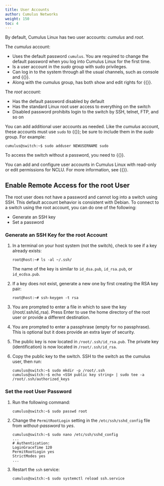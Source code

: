 ```yaml
---
title: User Accounts
author: Cumulus Networks
weight: 150
toc: 4
---
```

By default, Cumulus Linux has two user accounts: *cumulus* and *root*.

The *cumulus* account:

- Uses the default password `cumulus`. You are required to change the default password when you log into Cumulus Linux for the first time.
- Is a user account in the *sudo* group with sudo privileges.
- Can log in to the system through all the usual channels, such as console and {{<link url="SSH-for-Remote-Access" text="SSH">}}.
- Along with the cumulus group, has both show and edit rights for {{<link url="Network-Command-Line-Utility-NCLU" text="NCLU">}}.

The *root* account:

- Has the default password disabled by default
- Has the standard Linux root user access to everything on the switch
- Disabled password prohibits login to the switch by SSH, telnet, FTP, and so on

You can add additional user accounts as needed. Like the *cumulus* account, these accounts must use `sudo` to {{<link url="Using-sudo-to-Delegate-Privileges" text="execute privileged commands">}}; be sure to include them in the *sudo* group. For example:

```
cumulus@switch:~$ sudo adduser NEWUSERNAME sudo
```

To access the switch without a password, you need to {{<link url="Single-User-Mode-Password-Recovery" text="boot into a single shell/user mode">}}.

You can add and configure user accounts in Cumulus Linux with read-only or edit permissions for NCLU. For more information, see {{<link url="Network-Command-Line-Utility-NCLU#configure-user-accounts" text="Configure User Accounts">}}.

## Enable Remote Access for the root User

The root user does not have a password and cannot log into a switch using SSH. This default account behavior is consistent with Debian. To connect to a switch using the root account, you can do one of the
following:

- Generate an SSH key
- Set a password

### Generate an SSH Key for the root Account

1. In a terminal on your host system (not the switch), check to see if a key already exists:

    ```
    root@host:~# ls -al ~/.ssh/
    ```

    The name of the key is similar to `id_dsa.pub`, `id_rsa.pub`, or `id_ecdsa.pub`.

2. If a key does not exist, generate a new one by first creating the RSA key pair:

    ```
    root@host:~# ssh-keygen -t rsa
    ```

3. You are prompted to enter a file in which to save the key (/root/.ssh/id\_rsa)*.* Press Enter to use the home directory of the root user or provide a different destination.
4. You are prompted to enter a passphrase (empty for no passphrase). This is optional but it does provide an extra layer of security.
5. The public key is now located in `/root/.ssh/id_rsa.pub`. The private key (identification) is now located in `/root/.ssh/id_rsa`.
6. Copy the public key to the switch. SSH to the switch as the cumulus user, then run:

    ```
    cumulus@switch:~$ sudo mkdir -p /root/.ssh
    cumulus@switch:~$ echo <SSH public key string> | sudo tee -a /root/.ssh/authorized_keys
    ```

### Set the root User Password

1. Run the following command:

    ```
    cumulus@switch:~$ sudo passwd root
    ```

2. Change the `PermitRootLogin` setting in the `/etc/ssh/sshd_config` file from *without-password* to *yes*.

    ``` 
    cumulus@switch:~$ sudo nano /etc/ssh/sshd_config
    ...
    # Authentication:
    LoginGraceTime 120
    PermitRootLogin yes
    StrictModes yes
    ...  
    ```

3. Restart the `ssh` service:

    ```
    cumulus@switch:~$ sudo systemctl reload ssh.service
    ```
